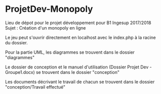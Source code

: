 # ProjetDev-Monopoly

Lieu de dépot pour le projet développement pour B1 Ingesup 2017/2018
Sujet : Création d'un monopoly en ligne

Le jeu peut s'ouvrir directement en localhost avec le index.php à la racine du dossier.

Pour la partie UML, les diagrammes se trouvent dans le dossier "diagrammes"

Le dossier de conception et le manuel d'utilisation (Dossier Projet Dev - Groupe1.docx) se trouvent dans le dossier "conception"

Les documents décrivant le travail de chacun se trouvent dans le dossier "conception/Travail effectué"